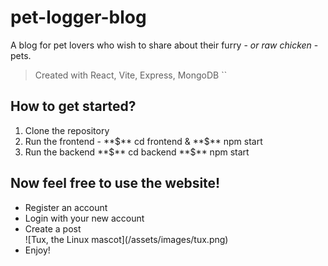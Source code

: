 # pet-logger-blog
A blog for pet lovers who wish to share about their furry - *or raw chicken* - pets.

> Created with React, Vite, Express, MongoDB
``
## How to get started?
<ol>
  <li> Clone the repository </li>
  <li> Run the frontend - **$** cd frontend & **$** npm start </li>
  <li> Run the backend **$** cd backend **$** npm start </li>
</ol>

## Now feel free to use the website!
<ul>
  <li> Register an account </li>
  <li> Login with your new account </li>
  <li> Create a post </li>
  ![Tux, the Linux mascot](/assets/images/tux.png)
  <li> Enjoy! </li>
</ul>



